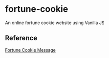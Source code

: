 # fortune-cookie

An online fortune cookie website using Vanilla JS

## Reference

[Fortune Cookie Message](http://www.fortunecookiemessage.com/)
